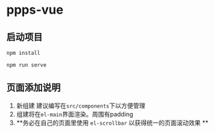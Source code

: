 # ppps-vue

## 启动项目
```
npm install

npm run serve
```

## 页面添加说明

1. 新组建 建议编写在`src/components`下以方便管理
2. 组建将在`el-main`界面渲染。周围有padding
3. **务必在自己的页面里使用 `el-scrollbar` 以获得统一的页面滚动效果 **